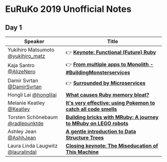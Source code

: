 # EuRuKo 2019 Unofficial Notes

## Day 1

| Speaker                                                      | Title                                                        |
| ------------------------------------------------------------ | ------------------------------------------------------------ |
| Yukihiro Matsumoto [@yukihiro_matz](https://twitter.com/yukihiro_matz) | 👉 **[Keynote: Functional (Future) Ruby](talks/0101_-_Keynote_-_Functional_(Future)_Ruby.md)** |
| Kaja Santro [@AlizeNero](https://twitter.com/AlizeNero)      | 👉 **[From multiple apps to Monolith - #BuildingMonsterservices](talks/0102_-_From_multiple_apps_to_Monolith_-_BuildingMonsterservices.md)** |
| Damir Svrtan [@DamirSvrtan](https://twitter.com/DamirSvrtan) | 👉 **[Surrounded by Microservices](talks/0103_-_Surrounded_by_Microservices.md)** |
| Hongli Lai [@honglilai](https://twitter.com/honglilai)       | **[What causes Ruby memory bloat?](talks/0104_-_What_causes_Ruby_memory_bloat.md)** |
| Melanie Keatley [@Keatley](https://twitter.com/Keatley)      | **[It's very effective; using Pokemon to catch all code smells](talks/0105_-_It's_very_effective_-_using_Pokemon_to_catch_all_code_smells.md)** |
| Torsten Schönebaum [@radlepunktde](https://twitter.com/radlepunktde) | **[Building bricks with MRuby: A journey to MRuby on LEGO robots](talks/0106_-_Building_bricks_with_MRuby_-_A_journey_to_MRuby_on_LEGO_robots.md)** |
| Ashley Jean [@AshhJean](https://twitter.com/AshhJean)        | **[A gentle introduction to Data Structure Trees](talks/0107_-_A_gentle_introduction_to_Data_Structure_Trees.md)** |
| Laura Linda Laugwitz [@lauralindal](https://twitter.com/lauralindal) | **[Closing keynote: The Miseducation of This Machine](talks/0108_-_Closing_keynote_-_The_Miseducation_of_This_Machine.md)** |

